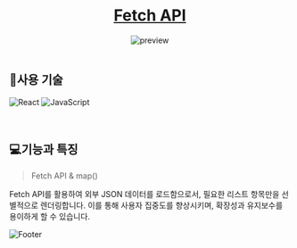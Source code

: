 <div align="center">
	<h1><a href="https://open-source2-kappa.vercel.app/">Fetch API</a></h1>
	<img src="https://github.com/user-attachments/assets/841870cd-52b1-460d-8c2f-c78ea89a11a3" alt="preview" />
</div>

<br/>

## 🧩사용 기술
![React](https://img.shields.io/badge/react-%2320232a.svg?style=flat-square&logo=react&logoColor=%2361DAFB)
![JavaScript](https://img.shields.io/badge/-JavaScript-dc8d2d?style=flat-square&logo=javascript&logoColor=ffffff)

<br/>

## 💻기능과 특징
> Fetch API & map()

Fetch API를 활용하여 외부 JSON 데이터를 로드함으로서, 필요한 리스트 항목만을 선별적으로 렌더링합니다. 이를 통해 사용자 집중도를 향상시키며, 확장성과 유지보수를 용이하게 할 수 있습니다.


![Footer](https://capsule-render.vercel.app/api?type=waving&color=5f6571&height=100&section=footer)